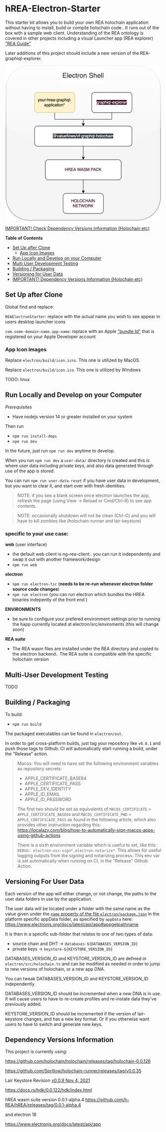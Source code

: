 # hREA-Electron-Starter

This starter kit allows you to build your own REA holochain application without having to install, build or compile holochain code..
It runs out of the box with a sample web client. Understanding of the REA ontology is covered in other projects including a visual Launcher app (REA explorer)
["REA Guide"](https://hackmd.io/@connoropolous/B1B5qAIpK)

Later additions of this project should include a new version of the REA-graphiql-explorer.

<p align="center">
    <img src="hrea-stack.png" width="500">
</p>


[IMPORTANT! Check Dependency Versions Information (Holochain etc)](#dependency-versions-information)

__Table of Contents__
- [Set Up after Clone](#set-up-after-clone)
  - [App Icon Images](#app-icon-images)
- [Run Locally and Develop on your Computer](#run-locally-and-develop-on-your-computer)
- [Multi User Development Testing](#multi-user-development-testing)
- [Building / Packaging](#building--packaging)
- [Versioning for User Data](#versioning-for-user-data)
- [IMPORTANT! Dependency Versions Information (Holochain etc)](#dependency-versions-information)

## Set Up after Clone

Global find and replace:

`REAElectronStarter`: replace with the actual name you wish to see appear in users desktop launcher icons

`com.some-domain-name.app-name`: replace with an Apple ["bundle Id"](https://developer.apple.com/documentation/appstoreconnectapi/bundle_ids) that is registered on your Apple Developer account

### App Icon Images

Replace `electron/build/icon.icns`. This one is utilized by MacOS.

Replace `electron/build/icon.ico`. This one is utilized by Windows

TODO: linux

## Run Locally and Develop on your Computer

_Prerequisites_

- Have nodejs version 14 or greater installed on your system

Then run

- `npm run install-deps`
- `npm run dev`

In the future, just run `npm run dev` anytime to develop.

When you run `npm run dev` a `user-data/` directory is created and this is where user data including private keys, and also data generated through use of the app is stored.

You can run `npm run user-data-reset` if you have user data in development, but you want to clear it, and start over with fresh identities.

> NOTE: if you see a blank screen once electron launches the app, refresh the page (using View -> Reload or Cmd/Ctrl-R) to see app contents.

> NOTE: occasionally shutdown will not be clean (Ctrl-C) and you will have to kill zombies like (holochain-runner and lair-keystore)


### specific to your use case:

**web** (user interface)

- the default web client is ng-rea-client.. you can run it independently and swap it out with another framework/design  
- `npm run web`

**electron**

- `npm run electron-tsc` (**needs to be re-run whenever electron folder source code changes**)
- `npm run electron` (you can run electron which bundles the HREA binaries indepently of the front end )

**ENVIRONMENTS**

- be sure to configure your prefered environment settings prior to running the happ currently located at electron/src/enviroments (this will change soon) 

**REA suite**

- The REA wasm files are installed under the REA directory and copied to the electron backend.. The REA suite is compatible with the specific holochain version 


## Multi-User Development Testing
TODO


## Building / Packaging

To build:

- `npm run build`

The packaged executables can be found in `electron/out`.

In order to get cross-platform builds, just tag your repository like `v0.0.1` and push those tags to Github. CI will automatically start running a build, under the "Release" action.

> Macos: You will need to have set the following environment variables as repository secrets:
> - APPLE_CERTIFICATE_BASE64
> - APPLE_CERTIFICATE_PASS
> - APPLE_DEV_IDENTITY
> - APPLE_ID_EMAIL
> - APPLE_ID_PASSWORD
> 
> The first two should be set as equivalents of `MACOS_CERTIFICATE` = `APPLE_CERTIFICATE_BASE64` and `MACOS_CERTIFICATE_PWD` = `APPLE_CERTIFICATE_PASS` as found in the following article, which also provides other instruction regarding this: https://localazy.com/blog/how-to-automatically-sign-macos-apps-using-github-actions
>
> There is a sixth environment variable which is useful to set, like this: `DEBUG: electron-osx-sign*,electron-notarize*`. This allows for useful logging outputs from the signing and notarizing process. This env var is set automatically when running on CI, in the "Release" Github Action.


## Versioning For User Data

Each version of the app will either change, or not change, the paths to the user data folders in use by the application. 

The user data will be located under a folder with the same name as the value given under the [`name` property of the file `electron/package.json`](./electron/package.json#L2) in the platform specific appData folder, as specified by `appData` here: https://www.electronjs.org/docs/latest/api/app#appgetpathname

It is then in a specific sub-folder that relates to one of two types of data: 
- source chain and DHT -> `databases-${DATABASES_VERSION_ID}`
- private keys -> `keystore-${KEYSTORE_VERSION_ID}`

DATABASES_VERSION_ID and KEYSTORE_VERSION_ID are defined in `electron/src/holochain.ts` and can be modified as needed in order to jump to new versions of holochain, or a new app DNA.

You can tweak DATABASES_VERSION_ID and KEYSTORE_VERSION_ID independently. 

DATABASES_VERSION_ID should be incremented when a new DNA is in use. It will cause users to have to re-create profiles and re-instate data they've previously added.

KEYSTORE_VERSION_ID should be incremented if the version of lair-keystore changes, and has a new key format. Or if you otherwise want users to have to switch and generate new keys.


## Dependency Versions Information

This project is currently using:

https://github.com/holochain/holochain/releases/tag/holochain-0.0.126

https://github.com/Sprillow/holochain-runner/releases/tag/v0.0.35

Lair Keystore Revision [v0.0.9 Nov 4, 2021](https://github.com/holochain/lair/releases/tag/v0.0.9)

https://docs.rs/hdk/0.0.122/hdk/index.html

hREA wasm suite version 0.0.1-alpha.4
https://github.com/h-REA/hREA/releases/tag/0.0.1-alpha.4  

and electron 16

https://www.electronjs.org/docs/latest/api/app


